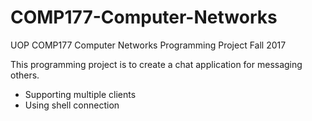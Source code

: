 # COMP177-Computer-Networks
UOP COMP177 Computer Networks Programming Project Fall 2017

This programming project is to create a chat application for messaging others.
- Supporting multiple clients
- Using shell connection
